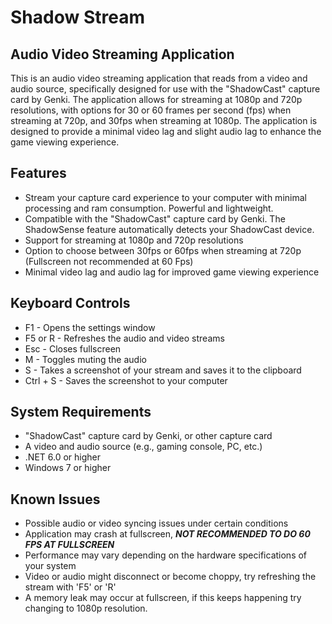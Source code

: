 # Shadow Stream

## Audio Video Streaming Application

This is an audio video streaming application that reads from a video and audio source, specifically designed for use with the "ShadowCast" capture card by Genki. The application allows for streaming at 1080p and 720p resolutions, with options for 30 or 60 frames per second (fps) when streaming at 720p, and 30fps when streaming at 1080p. The application is designed to provide a minimal video lag and slight audio lag to enhance the game viewing experience.

## Features

- Stream your capture card experience to your computer with minimal processing and ram consumption. Powerful and lightweight. 
- Compatible with the "ShadowCast" capture card by Genki. The ShadowSense feature automatically detects your ShadowCast device.
- Support for streaming at 1080p and 720p resolutions
- Option to choose between 30fps or 60fps when streaming at 720p (Fullscreen not recommended at 60 Fps)
- Minimal video lag and audio lag for improved game viewing experience

## Keyboard Controls

- F1 - Opens the settings window
- F5 or R - Refreshes the audio and video streams
- Esc - Closes fullscreen
- M - Toggles muting the audio
- S - Takes a screenshot of your stream and saves it to the clipboard
- Ctrl + S - Saves the screenshot to your computer

## System Requirements

- "ShadowCast" capture card by Genki, or other capture card
- A video and audio source (e.g., gaming console, PC, etc.)
- .NET 6.0 or higher
- Windows 7 or higher

## Known Issues

- Possible audio or video syncing issues under certain conditions
- Application may crash at fullscreen, ***NOT RECOMMENDED TO DO 60 FPS AT FULLSCREEN***
- Performance may vary depending on the hardware specifications of your system
- Video or audio might disconnect or become choppy, try refreshing the stream with 'F5' or 'R'
- A memory leak may occur at fullscreen, if this keeps happening try changing to 1080p resolution.
